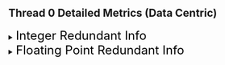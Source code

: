 ## Thread 0 Detailed Metrics (Data Centric)
<details><summary><font size="5" color="black">Integer Redundant Info</font></summary><blockquote>
<details><summary><font size="3" color="black">Static Object: xxx...</font></summary><blockquote><ul><li><font color="black">[xx%] Redundancy: xx Bytes </font></li><li><font color="black">Data Size: xxx GB/MB/KB/B</font></li><li><font color="black">Not Accessed Data: xx% (xxx Bytes)</font></li><li><font color="black">Redundant Data: xx% (xxx Bytes)</font></li><li><font color="black">Redmap: [0] ... [Data Size/128]</font></li></ul></blockquote></details>
<details><summary><font size="3" color="black">Dynamic Object</font></summary><blockquote><details><summary><font color="black">CCT Info:</font></summary><blockquote></blockquote></details>
<ul><li><font color="black">[xx%] Redundancy: xx Bytes </font></li><li><font color="black">Data Size: xxx GB/MB/KB/B</font></li><li><font color="black">Not Accessed Data: xx% (xxx Bytes)</font></li><li><font color="black">Redundant Data: xx% (xxx Bytes)</font></li><li><font color="black">Redmap: [0] ... [Data Size/128]</font></li></ul></blockquote></details>
</blockquote></details>
<details><summary><font size="5" color="black">Floating Point Redundant Info</font></summary><blockquote>
<details><summary><font size="3" color="black">Static Object: xxx...</font></summary><blockquote><ul><li><font color="black">[xx%] Redundancy: undefined </font></li><li><font color="black">Data Size: xxx GB/MB/KB/B</font></li><li><font color="black">Not Accessed Data: xx% (xxx Elements)</font></li><li><font color="black">Redundant Data: xx% (xxx Elements)</font></li><li><font color="black">Redmap: [0] ... [Data Size/128]</font></li></ul></blockquote></details>
<details><summary><font size="3" color="black">Dynamic Object</font></summary><blockquote><details><summary><font color="black">CCT Info:</font></summary><blockquote></blockquote></details>
<ul><li><font color="black">[xx%] Redundancy: undefined </font></li><li><font color="black">Data Size: xxx GB/MB/KB/B</font></li><li><font color="black">Not Accessed Data: xx% (xxx Elements)</font></li><li><font color="black">Redundant Data: xx% (xxx Elements)</font></li><li><font color="black">Redmap: [0] ... [Data Size/128]</font></li></ul></blockquote></details>
</blockquote></details>
